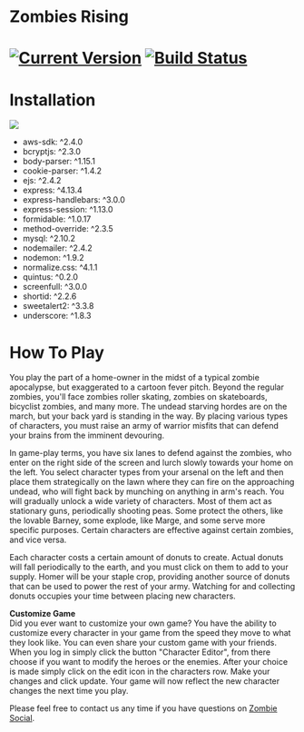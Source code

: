 # Zombies Rising

# [![Current Version](https://img.shields.io/badge/version-0.8.0-green.svg)](https://github.com/JasonMartocci/ZombiesRising) [![Build Status](http://img.shields.io/travis/shama/gaze.svg)](http://zombiesrising.herokuapp.com/)

# Installation
<img src="http://zombiesrising.herokuapp.com/assets/images/npm.jpg">

<ul>
	<li>aws-sdk: ^2.4.0</li>
	<li>bcryptjs: ^2.3.0</li>
	<li>body-parser: ^1.15.1</li>
	<li>cookie-parser: ^1.4.2</li>
	<li>ejs: ^2.4.2</li>
	<li>express: ^4.13.4</li>
	<li>express-handlebars: ^3.0.0</li>
	<li>express-session: ^1.13.0</li>
	<li>formidable: ^1.0.17</li>
	<li>method-override: ^2.3.5</li>
	<li>mysql: ^2.10.2</li>
	<li>nodemailer: ^2.4.2</li>
	<li>nodemon: ^1.9.2</li>
	<li>normalize.css: ^4.1.1</li>
	<li>quintus: ^0.2.0</li>
	<li>screenfull: ^3.0.0</li>
	<li>shortid: ^2.2.6</li>
	<li>sweetalert2: ^3.3.8</li>
	<li>underscore: ^1.8.3</li>
</ul>

# How To Play
You play the part of a home-owner in the midst of a typical zombie apocalypse, but exaggerated to a cartoon fever pitch. Beyond the regular zombies, you'll face zombies roller skating, zombies on skateboards, bicyclist zombies, and many more. The undead starving hordes are on the march, but your back yard is standing in the way. By placing various types of characters, you must raise an army of warrior misfits that can defend your brains from the imminent devouring.

In game-play terms, you have six lanes to defend against the zombies, who enter on the right side of the screen and lurch slowly towards your home on the left. You select character types from your arsenal on the left and then place them strategically on the lawn where they can fire on the approaching undead, who will fight back by munching on anything in arm's reach. You will gradually unlock a wide variety of characters. Most of them act as stationary guns, periodically shooting peas. Some protect the others, like the lovable Barney, some explode, like Marge, and some serve more specific purposes. Certain characters are effective against certain zombies, and vice versa.

Each character costs a certain amount of donuts to create. Actual donuts will fall periodically to the earth, and you must click on them to add to your supply. Homer will be your staple crop, providing another source of donuts that can be used to power the rest of your army. Watching for and collecting donuts occupies your time between placing new characters.

<strong>Customize Game</strong><br>
Did you ever want to customize your own game? You have the ability to customize every character in your game from the speed they move to what they look like. You can even share your custom game with your friends. When you log in simply click the button "Character Editor", from there choose if you want to modify the heroes or the enemies. After your choice is made simply click on the edit icon in the characters row. Make your changes and click update. Your game will now reflect the new character changes the next time you play.

Please feel free to contact us any time if you have questions on <a href="http://zombiesrising.herokuapp.com/">Zombie Social</a>.
